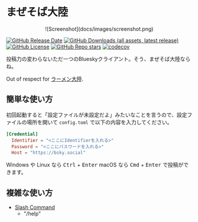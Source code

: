 # まぜそば大陸

<div align="center">
  ![Screenshot](docs/images/screenshot.png)
</div>

[![GitHub Release Date](https://img.shields.io/github/release-date/kakakaya/mazesoba-continent?style=flat)](https://github.com/kakakaya/mazesoba-continent/releases)
[![GitHub Downloads (all assets, latest release)](https://img.shields.io/github/downloads/kakakaya/mazesoba-continent/latest/total?sort=semver&style=flat)](https://github.com/kakakaya/mazesoba-continent/releases)
[![GitHub License](https://img.shields.io/github/license/kakakaya/mazesoba-continent?style=flat)](https://github.com/kakakaya/mazesoba-continent?tab=MIT-1-ov-file#readme)
[![GitHub Repo stars](https://img.shields.io/github/stars/kakakaya/mazesoba-continent)](https://github.com/kakakaya/mazesoba-continent)
[![codecov](https://codecov.io/gh/kakakaya/mazesoba-continent/branch/master/graph/badge.svg)](https://codecov.io/gh/kakakaya/mazesoba-continent)

投稿力の変わらないただ一つのBlueskyクライアント。そう、まぜそば大陸ならね。

Out of respect for [ラーメン大陸](https://forest.watch.impress.co.jp/docs/news/559014.html).

## 簡単な使い方

初回起動すると「設定ファイルが未設定だよ」みたいなことを言うので、設定ファイルの場所を開いて `config.toml` で以下の内容を入力してください。

```toml
[Credential]
  Identifier = "<ここにIdentifierを入れる>"
  Password = "<ここにパスワードを入れる>"
  Host = "https://bsky.social"
```

Windows や Linux なら <kbd>Ctrl</kbd> + <kbd>Enter</kbd> macOS なら <kbd>Cmd</kbd> + <kbd>Enter</kbd> で投稿ができます。

## 複雑な使い方

- [Slash Command](./docs/SLASH_COMMAND.md)
  - "/help"
